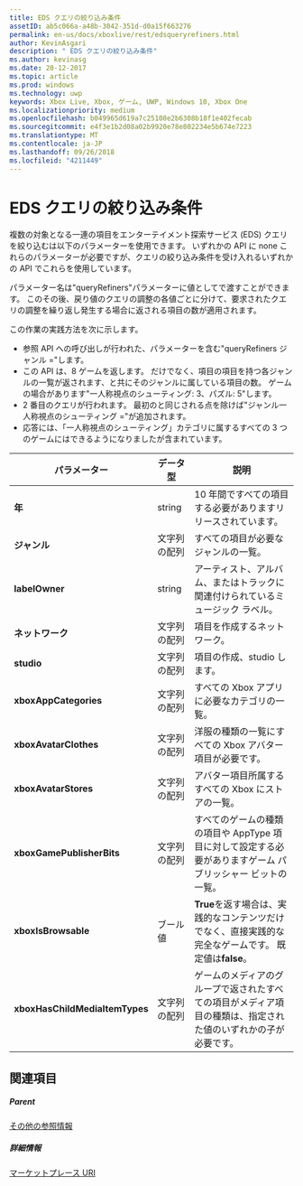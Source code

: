 ```yaml
---
title: EDS クエリの絞り込み条件
assetID: ab5c066a-a48b-3042-351d-d0a15f663276
permalink: en-us/docs/xboxlive/rest/edsqueryrefiners.html
author: KevinAsgari
description: " EDS クエリの絞り込み条件"
ms.author: kevinasg
ms.date: 20-12-2017
ms.topic: article
ms.prod: windows
ms.technology: uwp
keywords: Xbox Live, Xbox, ゲーム, UWP, Windows 10, Xbox One
ms.localizationpriority: medium
ms.openlocfilehash: b049965d619a7c25108e2b6308b18f1e402fecab
ms.sourcegitcommit: e4f3e1b2d08a02b9920e78e802234e5b674e7223
ms.translationtype: MT
ms.contentlocale: ja-JP
ms.lasthandoff: 09/26/2018
ms.locfileid: "4211449"
---
```

# <a name="eds-query-refiners"></a>EDS クエリの絞り込み条件
 
<a id="ID4EO"></a>

  
 
複数の対象となる一連の項目をエンターテイメント探索サービス (EDS) クエリを絞り込むは以下のパラメーターを使用できます。 いずれかの API に none これらのパラメーターが必要ですが、クエリの絞り込み条件を受け入れるいずれかの API でこれらを使用しています。
 
パラメーター名は"queryRefiners"パラメーターに値としてで渡すことができます。 このその後、戻り値のクエリの調整の各値ごとに分けて、要求されたクエリの調整を繰り返し発生する場合に返される項目の数が適用されます。
 
この作業の実践方法を次に示します。
 
   * 参照 API への呼び出しが行われた、パラメーターを含む"queryRefiners ジャンル ="します。
   * この API は、8 ゲームを返します。 だけでなく、項目の項目を持つ各ジャンルの一覧が返されます、と共にそのジャンルに属している項目の数。 ゲームの場合があります"一人称視点のシューティング: 3、パズル: 5"します。
   * 2 番目のクエリが行われます。 最初のと同じされる点を除けば"ジャンル一人称視点のシューティング ="が追加されます。
   * 応答には、「一人称視点のシューティング」カテゴリに属するすべての 3 つのゲームにはできるようになりましたが含まれています。
  
| パラメーター| データ型| 説明| 
| --- | --- | --- | 
| <b>年</b>| string| 10 年間ですべての項目する必要がありますリリースされています。| 
| <b>ジャンル</b>| 文字列の配列| すべての項目が必要なジャンルの一覧。| 
| <b>labelOwner</b>| string| アーティスト、アルバム、またはトラックに関連付けられているミュージック ラベル。| 
| <b>ネットワーク</b>| 文字列の配列| 項目を作成するネットワーク。| 
| <b>studio</b>| 文字列の配列| 項目の作成、studio します。| 
| <b>xboxAppCategories</b>| 文字列の配列| すべての Xbox アプリに必要なカテゴリの一覧。| 
| <b>xboxAvatarClothes</b>| 文字列の配列| 洋服の種類の一覧にすべての Xbox アバター項目が必要です。| 
| <b>xboxAvatarStores</b>| 文字列の配列| アバター項目所属するすべての Xbox にストアの一覧。| 
| <b>xboxGamePublisherBits</b>| 文字列の配列| すべてのゲームの種類の項目や AppType 項目に対して設定する必要がありますゲーム パブリッシャー ビットの一覧。| 
| <b>xboxIsBrowsable</b>| ブール値| <b>True</b>を返す場合は、実践的なコンテンツだけでなく、直接実践的な完全なゲームです。 既定値は<b>false</b>。| 
| <b>xboxHasChildMediaItemTypes</b>| 文字列の配列| ゲームのメディアのグループで返されたすべての項目がメディア項目の種類は、指定された値のいずれかの子が必要です。| 
  
<a id="ID4EEF"></a>

 
## <a name="see-also"></a>関連項目
 
<a id="ID4EGF"></a>

 
##### <a name="parent"></a>Parent  

[その他の参照情報](atoc-xboxlivews-reference-additional.md)

  
<a id="ID4ESF"></a>

 
##### <a name="further-information"></a>詳細情報 

[マーケットプレース URI](../uri/marketplace/atoc-reference-marketplace.md)

   